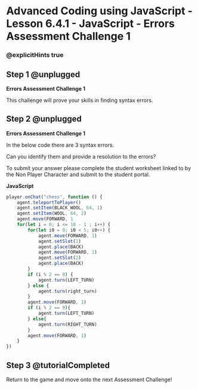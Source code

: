 # Advanced Coding using JavaScript - Lesson 6.4.1 - JavaScript - Errors Assessment Challenge 1

### @explicitHints true

## Step 1 @unplugged
**Errors Assessment Challenge 1**

This challenge will prove your skills in finding syntax errors.

## Step 2 @unplugged
**Errors Assessment Challenge 1**

In the below code there are 3 syntax errors.

Can you identify them and provide a resolution to the errors?

To submit your answer please complete the student worksheet linked to by the Non Player Character and submit to the student portal.

**JavaScript**
```javascript 
player.onChat("chess", function () {
    agent.teleportToPlayer()
    agent.setItem(BLACK_WOOL, 64, 1)
    agent.setItem(WOOL, 64, 2)
    agent.move(FORWARD, 1
    for(let i = 0; i <= 10 - 1 ; i++) {
        for(let i0 = 0; i0 < 5; i0++) {
            agent.move(FORWARD, 1)
            agent.setSlot(1)
            agent.place(BACK)
            agent.move(FORWARD, 1)
            agent.setSlot(2)
            agent.place(BACK)
        }
        if (i % 2 == 0) {
            agent.turn(LEFT_TURN)
        } else {
            agent.turn(right_turn)
        }
        agent.move(FORWARD, 1)
        if (i % 2 == 0){
            agent.turn(LEFT_TURN)
        } else{
            agent.turn(RIGHT_TURN)
        }
        agent.move(FORWARD, 1)
    }
})
```

## Step 3 @tutorialCompleted
Return to the game and move onto the next Assessment Challenge!